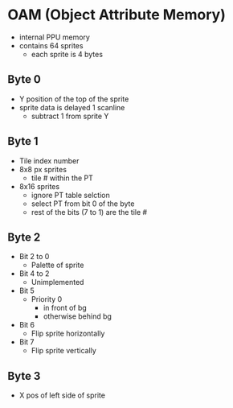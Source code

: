 # OAM (Object Attribute Memory)
- internal PPU memory
- contains 64 sprites
    - each sprite is 4 bytes


## Byte 0
- Y position of the top of the sprite
- sprite data is delayed 1 scanline
    - subtract 1 from sprite Y 

## Byte 1
- Tile index number
- 8x8 px sprites
    - tile # within the PT
- 8x16 sprites
    - ignore PT table selction
    - select PT from bit 0 of the byte
    - rest of the bits (7 to 1) are the tile #

## Byte 2 
- Bit 2 to 0
    - Palette of sprite
- Bit 4 to 2
    - Unimplemented
- Bit 5 
    - Priority 0
        - in front of bg
        - otherwise behind bg
- Bit 6 
    - Flip sprite horizontally
- Bit 7
    - Flip sprite vertically

## Byte 3
- X pos of left side of sprite
